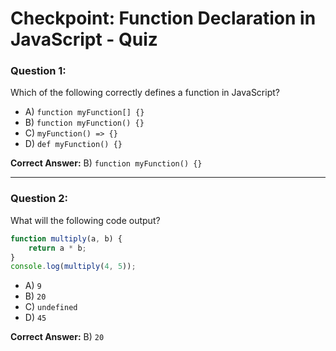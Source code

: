 # Checkpoint: Function Declaration in JavaScript - Quiz

### Question 1:
Which of the following correctly defines a function in JavaScript?
- A) `function myFunction[] {}`
- B) `function myFunction() {}`
- C) `myFunction() => {}`
- D) `def myFunction() {}`

**Correct Answer:** B) `function myFunction() {}`

---

### Question 2:
What will the following code output?
```javascript
function multiply(a, b) {
    return a * b;
}
console.log(multiply(4, 5));
```
- A) `9`
- B) `20`
- C) `undefined`
- D) `45`

**Correct Answer:** B) `20`
